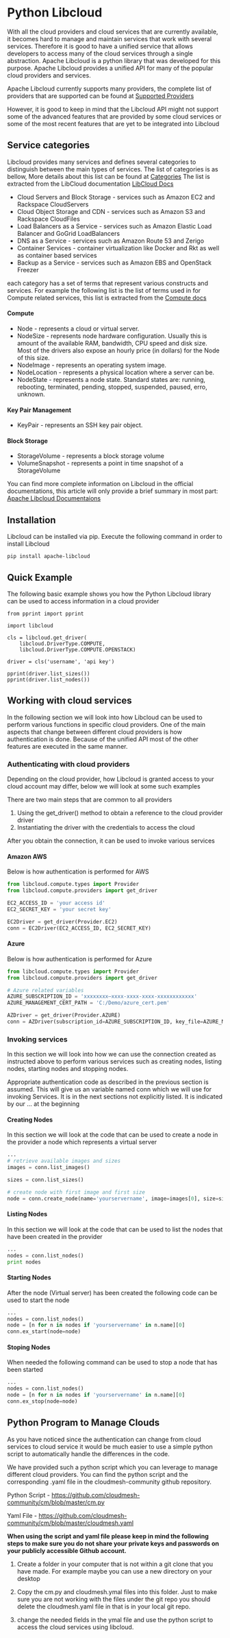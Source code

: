 # Python Libcloud

With all the cloud providers and cloud services that are currently 
available, it becomes hard to manage and maintain services that work 
with several services. Therefore it is good to have a unified service 
that allows developers to access many of the cloud services through a 
single abstraction. Apache Libcloud is a python library that was 
developed for this purpose. Apache Libcloud provides a unified API for 
many of the popular cloud providers and services.
 
 
Apache Libcloud currently supports many providers, the complete list of 
providers that are supported can be found at [Supported Providers](https://libcloud.readthedocs.io/en/latest/supported_providers.html)
 
However, it is good to keep in mind that the Libcloud API might not
support some of the advanced features that are provided by some cloud 
services or some of the most recent features that are yet to be 
integrated into Libcloud

## Service categories

Libcloud provides many services and defines several categories to 
distinguish between the main types of services. The list of categories 
is as bellow, More details about this list can be found at [Categories](https://libcloud.readthedocs.io/en/latest/index.html)
The list is extracted from the LibCloud documentation [LibCloud Docs](https://libcloud.readthedocs.io/en/latest/index.html)

* Cloud Servers and Block Storage - services such as Amazon EC2 and 
Rackspace CloudServers
* Cloud Object Storage and CDN - services such as Amazon S3 and 
Rackspace CloudFiles
* Load Balancers as a Service - services such as Amazon Elastic 
Load Balancer and GoGrid LoadBalancers
* DNS as a Service - services such as Amazon Route 53 and Zerigo
* Container Services - container virtualization like Docker and Rkt 
as well as container based services
* Backup as a Service - services such as Amazon EBS and OpenStack Freezer

each category has a set of terms that represent various constructs and
services. For example the following list is the list of terms used in
for Compute related services, this list is extracted from the [Compute docs](https://libcloud.readthedocs.io/en/latest/compute/index.html)

#### Compute

* Node - represents a cloud or virtual server.
* NodeSize - represents node hardware configuration. Usually this is
 amount of the available RAM, bandwidth, CPU speed and disk size. 
 Most of the drivers also expose an hourly price (in dollars) for 
 the Node of this size.
* NodeImage - represents an operating system image.
* NodeLocation - represents a physical location where a server can be.
* NodeState - represents a node state. Standard states are: running, 
rebooting, terminated, pending, stopped, suspended, paused, erro, unknown.

#### Key Pair Management
* KeyPair - represents an SSH key pair object.

#### Block Storage

* StorageVolume - represents a block storage volume
* VolumeSnapshot - represents a point in time snapshot of a StorageVolume

You can find more complete information on Libcloud in the official 
documentations, this article will only provide a brief summary in most 
part: [Apache Libcloud Documentaions](https://libcloud.readthedocs.io/en/latest/index.html)

## Installation

Libcloud can be installed via pip. Execute the following command in order
to install Libcloud

```console
pip install apache-libcloud
```

## Quick Example

The following basic example shows you how the Python Libcloud library
can be used to access information in a cloud provider

```code
from pprint import pprint

import libcloud

cls = libcloud.get_driver(
    libcloud.DriverType.COMPUTE,
    libcloud.DriverType.COMPUTE.OPENSTACK)

driver = cls('username', 'api key')

pprint(driver.list_sizes())
pprint(driver.list_nodes())
```

## Working with cloud services
In the following section we will look into how Libcloud can be used to
perform various functions in specific cloud providers. One of the main 
aspects that change between different cloud providers is how authentication
is done. Because of the unified API most of the other features are
executed in the same manner.

### Authenticating with cloud providers
Depending on the cloud provider, how Libcloud is granted access to your
cloud account may differ, below we will look at some such examples

There are two main steps that are common to all providers

1. Using the get_driver() method to obtain a reference to the cloud 
provider driver
2. Instantiating the driver with the credentials to access the cloud

After you obtain the connection, it can be used to invoke various services



#### Amazon AWS
Below is how authentication is performed for AWS 

```Python
from libcloud.compute.types import Provider
from libcloud.compute.providers import get_driver

EC2_ACCESS_ID = 'your access id'
EC2_SECRET_KEY = 'your secret key'

EC2Driver = get_driver(Provider.EC2)
conn = EC2Driver(EC2_ACCESS_ID, EC2_SECRET_KEY)
```

#### Azure
Below is how authentication is performed for Azure 

```Python
from libcloud.compute.types import Provider
from libcloud.compute.providers import get_driver

# Azure related variables
AZURE_SUBSCRIPTION_ID = 'xxxxxxxx–xxxx-xxxx-xxxx-xxxxxxxxxxxx'
AZURE_MANAGEMENT_CERT_PATH = 'C:/Demo/azure_cert.pem'

AZDriver = get_driver(Provider.AZURE)
conn = AZDriver(subscription_id=AZURE_SUBSCRIPTION_ID, key_file=AZURE_MANAGEMENT_CERT_PATH)
``` 

### Invoking services
 
In this section we will look into how we can use the connection created
as instructed above to perform various services such as creating nodes,
listing nodes, starting nodes and stopping nodes.

Appropriate authentication code as described in the previous section  is
assumed. This will give us an variable named conn which we will use for
invoking Services. It is in the next sections not explicitly listed. 
It is indicated by our ... at the beginning 

#### Creating Nodes

In this section we will look at the code that can be used to create a 
node in the provider a node which represents a virtual server

```Python
...
# retrieve available images and sizes
images = conn.list_images()

sizes = conn.list_sizes()

# create node with first image and first size
node = conn.create_node(name='yourservername', image=images[0], size=sizes[0])
```

#### Listing Nodes

In this section we will look at the code that can be used to list the
nodes that have been created in the provider

```Python
...
nodes = conn.list_nodes()
print nodes
```

#### Starting Nodes
After the node (Virtual server) has been created the following code can
be used to start the node

```Python
...
nodes = conn.list_nodes()
node = [n for n in nodes if 'yourservername' in n.name][0]
conn.ex_start(node=node)
```

#### Stoping Nodes
When needed the following command can be used to stop a node that has 
been started

```Python
...
nodes = conn.list_nodes()
node = [n for n in nodes if 'yourservername' in n.name][0]
conn.ex_stop(node=node)
```

## Python Program to Manage Clouds
As you have noticed since the authentication can change from cloud 
services to cloud service it would be much easier to use a simple 
python script to automatically handle the differences in the code.

We have provided such a python script which you can leverage to manage 
different cloud providers. You can find the python script and the 
corresponding .yaml file in the cloudmesh-community github repository.

Python Script - <https://github.com/cloudmesh-community/cm/blob/master/cm.py>

Yaml File - <https://github.com/cloudmesh-community/cm/blob/master/cloudmesh.yaml>

<b>When using the script and yaml file please keep in mind the following 
steps to make sure you do not share your private keys and passwords on
your publicly accessible Github account.</b>

1. Create a folder in your computer that is not within a git clone that 
you have made. For example maybe you can use a new directory on your
desktop

2. Copy the cm.py and cloudmesh.ymal files into this folder. Just to make
sure you are not working with the files under the git repo you should delete
the cloudmesh.yaml file in that is in your local git repo.

3. change the needed fields in the ymal file and use the python script to
access the cloud services using libcloud. 
